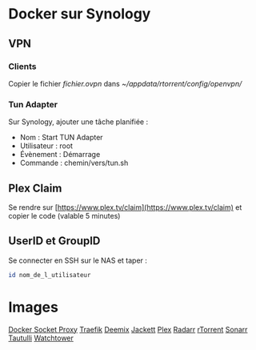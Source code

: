 # Docker sur Synology

## VPN

### Clients

Copier le fichier _fichier.ovpn_ dans _~/appdata/rtorrent/config/openvpn/_

### Tun Adapter

Sur Synology, ajouter une tâche planifiée :
* Nom : Start TUN Adapter
* Utilisateur : root
* Évènement : Démarrage
* Commande : chemin/vers/tun.sh

## Plex Claim

Se rendre sur [https://www.plex.tv/claim](https://www.plex.tv/claim) et copier le code (valable 5 minutes)

## UserID et GroupID

Se connecter en SSH sur le NAS et taper :

```bash
id nom_de_l_utilisateur
```

# Images

[Docker Socket Proxy](https://hub.docker.com/r/tecnativa/docker-socket-proxy)
[Traefik](https://hub.docker.com/_/traefik)
[Deemix](https://gitlab.com/Bockiii/deemix-docker)
[Jackett](https://hub.docker.com/r/linuxserver/jackett)
[Plex](https://hub.docker.com/r/plexinc/pms-docker)
[Radarr](https://hub.docker.com/r/linuxserver/radarr)
[rTorrent](https://hub.docker.com/r/binhex/arch-rtorrentvpn)
[Sonarr](https://hub.docker.com/r/linuxserver/sonarr)
[Tautulli](https://hub.docker.com/r/linuxserver/tautulli)
[Watchtower](https://hub.docker.com/r/containrrr/watchtower)
